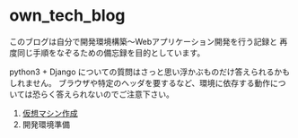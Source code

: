 # own_tech_blog

このブログは自分で開発環境構築～Webアプリケーション開発を行う記録と
再度同じ手順をなぞるための備忘録を目的としています。

python3 + Django についての質問はさっと思い浮かぶものだけ答えられるかもしれません。
ブラウザや特定のヘッダを要するなど、環境に依存する動作については恐らく答えられないのでご注意下さい。


1. [仮想マシン作成](logs\20181018_01.md)
2. 開発環境準備